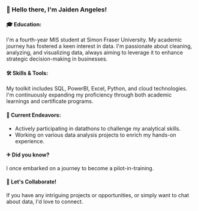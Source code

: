 ### 👋 Hello there, I'm Jaiden Angeles!

#### 🎓 **Education:** 
I'm a fourth-year MIS student at Simon Fraser University. My academic journey has fostered a keen interest in data. I'm passionate about cleaning, analyzing, and visualizing data, always aiming to leverage it to enhance strategic decision-making in businesses.

#### 🛠 **Skills & Tools:** 
My toolkit includes SQL, PowerBI, Excel, Python, and cloud technologies. I'm continuously expanding my proficiency through both academic learnings and certificate programs.

#### 🚀 **Current Endeavors:** 
 - Actively participating in datathons to challenge my analytical skills.
 - Working on various data analysis projects to enrich my hands-on experience.

#### ✈ **Did you know?** 
I once embarked on a journey to become a pilot-in-training.

#### 🤝 **Let's Collaborate!** 
If you have any intriguing projects or opportunities, or simply want to chat about data, I'd love to connect.
